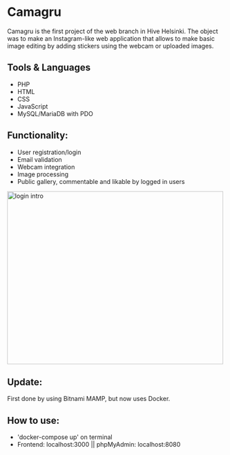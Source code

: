 # Camagru
Camagru is the first project of the web branch in Hive Helsinki. 
The object was to make an Instagram-like web application that 
allows to make basic image editing by adding stickers using the webcam
or uploaded images.

## Tools & Languages
* PHP
* HTML
* CSS
* JavaScript
* MySQL/MariaDB with PDO

## Functionality:
* User registration/login
* Email validation
* Webcam integration
* Image processing
* Public gallery, commentable and likable by logged in users

<img src="https://user-images.githubusercontent.com/95418273/224975281-92ec9393-7003-4869-b74d-05ecc81efad4.gif" alt="login intro" width="500" height="400">

## Update:
First done by using Bitnami MAMP, but now uses Docker.

## How to use:
* 'docker-compose up' on terminal
* Frontend: localhost:3000 || phpMyAdmin: localhost:8080
